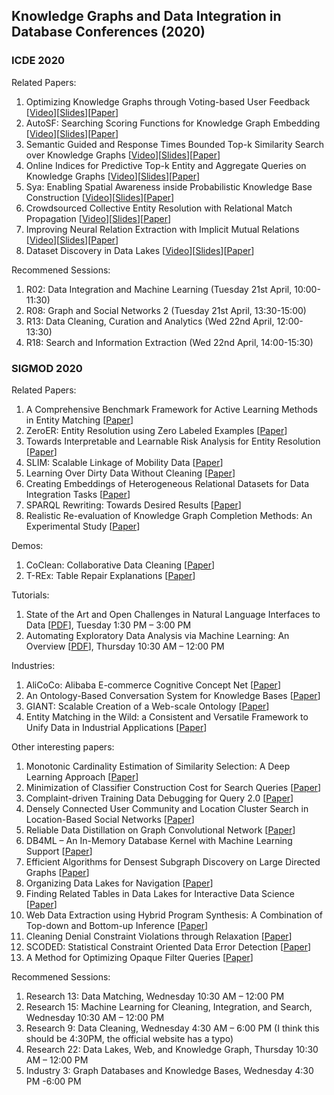 ## Knowledge Graphs and Data Integration in Database Conferences (2020)

### ICDE 2020

Related Papers:
1. Optimizing Knowledge Graphs through Voting-based User Feedback [[Video](https://www.google.com/url?q=https://drive.google.com/open?id%3D18T_LjZIo6Fr3GhPVLFr3NtqOyHASdxAy&sa=D&ust=1587488616452000&usg=AFQjCNFS1PMHv1YoTTadm-1_KDEsuHZywg)][[Slides](https://www.google.com/url?q=https://drive.google.com/open?id%3D1aqOTcSYJON-aONp0PPCoUpz9rNr0lKZb&sa=D&ust=1587488616452000&usg=AFQjCNHJkIFfvJ5mARJ2fHMXfSXwljABTg)][[Paper](https://conferences.computer.org/icde/2020/pdfs/ICDE2020-5acyuqhpJ6L9P042wmjY1p/290300a421/290300a421.pdf)]
2. AutoSF: Searching Scoring Functions for Knowledge Graph Embedding [[Video](https://www.google.com/url?q=https://drive.google.com/open?id%3D1wRHmVHiit8xIZalwL2ZUx5IZcu8BVr_4&sa=D&ust=1587488616452000&usg=AFQjCNF27HybM9QnROVO4NeCbqFVvObi0w)][[Slides](https://www.google.com/url?q=https://drive.google.com/open?id%3D1fYdh05WWG0Aco403ArzWafMrf7-joBpu&sa=D&ust=1587488616452000&usg=AFQjCNHnaXb02kbU7LZq5zHG1RhvDon07A)][[Paper](https://conferences.computer.org/icde/2020/pdfs/ICDE2020-5acyuqhpJ6L9P042wmjY1p/290300a433/290300a433.pdf)]
3. Semantic Guided and Response Times Bounded Top-k Similarity Search over Knowledge Graphs [[Video](https://www.google.com/url?q=https://drive.google.com/open?id%3D1ejMq8cZrTZT1Nn0D-zaMlW7X7ESkSDro&sa=D&ust=1587488616453000&usg=AFQjCNEeyFqVvX9q4QWy8jc4jHfpdEc2Zw)][[Slides](https://www.google.com/url?q=https://drive.google.com/open?id%3D1JyhtaWEeRvzS6TmIuplZNd5ZId3Larpz&sa=D&ust=1587488616453000&usg=AFQjCNEI5es_-rKQs-eUImsqivdAFNAnvw)][[Paper](https://conferences.computer.org/icde/2020/pdfs/ICDE2020-5acyuqhpJ6L9P042wmjY1p/290300a445/290300a445.pdf)]
4. Online Indices for Predictive Top-k Entity and Aggregate Queries on Knowledge Graphs [[Video](https://www.google.com/url?q=https://drive.google.com/open?id%3D12mo2_5abIbU9BDxrI4eSPsZ-SFDRgMAN&sa=D&ust=1587488616485000&usg=AFQjCNHwZw7kP6JJ2nIbDiMT4FvlwebmsA)][[Slides](https://www.google.com/url?q=https://drive.google.com/open?id%3D1Vy15Q81aZg6Kn0AKqcJQ1LraCAb7ZyPy&sa=D&ust=1587488616485000&usg=AFQjCNEqOaDue8W4ZN91-2I2JPLkQTE3jw)][[Paper](https://conferences.computer.org/icde/2020/pdfs/ICDE2020-5acyuqhpJ6L9P042wmjY1p/290300b057/290300b057.pdf)]
5. Sya: Enabling Spatial Awareness inside Probabilistic Knowledge Base Construction [[Video](https://www.google.com/url?q=https://drive.google.com/open?id%3D109w8eQHAsdUKIOUB25F97G9RXe6G42gl&sa=D&ust=1587488616491000&usg=AFQjCNH9PGbgTNOGzO_K1oJfJmbkO1jB-Q)][[Slides](https://www.google.com/url?q=https://drive.google.com/open?id%3D17NrfJSLWtG4KwgNAxSm73OmtqOdYwQzU&sa=D&ust=1587488616492000&usg=AFQjCNHjUCMPovlS-6lfqmL-inlLBYS1pw)][[Paper](https://conferences.computer.org/icde/2020/pdfs/ICDE2020-5acyuqhpJ6L9P042wmjY1p/290300b177/290300b177.pdf)]
6. Crowdsourced Collective Entity Resolution with Relational Match Propagation [[Video](https://www.google.com/url?q=https://drive.google.com/open?id%3D1hoQjzDt91Cliyfeds0znodJi9qut2T5T&sa=D&ust=1587488616438000&usg=AFQjCNGUwKR9_tol6E8T_Bqsom4L4cqd3g)][[Slides](https://www.google.com/url?q=https://drive.google.com/open?id%3D1OJdgNJHFq30LUyfcVI69Bea3wkpKnbcm&sa=D&ust=1587488616438000&usg=AFQjCNHjiZE4zZ71q08MuDrUAcoetNNN0g)][[Paper](https://conferences.computer.org/icde/2020/pdfs/ICDE2020-5acyuqhpJ6L9P042wmjY1p/290300a037/290300a037.pdf)]
7. Improving Neural Relation Extraction with Implicit Mutual Relations [[Video](https://www.google.com/url?q=https://drive.google.com/open?id%3D1Ksh1lBwJ0V2nopiLoh-Uk5eofJW6uRrA&sa=D&ust=1587488616483000&usg=AFQjCNEPrROfm72JmChuKgls7cAo2fniOA)][[Slides](https://www.google.com/url?q=https://drive.google.com/open?id%3D1hIfhz0qfPu9p44kWfhhywj_D8EF9eGX5&sa=D&ust=1587488616483000&usg=AFQjCNFpDtYPPYI16sI05NBwoLqUt8jtog)][[Paper](https://conferences.computer.org/icde/2020/pdfs/ICDE2020-5acyuqhpJ6L9P042wmjY1p/290300b021/290300b021.pdf)]
8. Dataset Discovery in Data Lakes [[Video](https://www.google.com/url?q=https://drive.google.com/open?id%3D1FPdnuXIpPUIc_OSI-AcCvrynT75ipIH3&sa=D&ust=1587488616467000&usg=AFQjCNGEuJGomD9My5r361Gw7-9lqVW0nQ)][[Slides](https://www.google.com/url?q=https://drive.google.com/open?id%3D1I3Hms10PExW0SpIACob4o_1ZpaC3BljN&sa=D&ust=1587488616467000&usg=AFQjCNFxmt95VjGwYgX0EFKr1Krx1KSgMg)][[Paper](https://conferences.computer.org/icde/2020/pdfs/ICDE2020-5acyuqhpJ6L9P042wmjY1p/290300a709/290300a709.pdf)]

Recommened Sessions:
1. R02: Data Integration and Machine Learning (Tuesday 21st April, 10:00-11:30)
2. R08: Graph and Social Networks 2 (Tuesday 21st April, 13:30-15:00)
3. R13: Data Cleaning, Curation and Analytics (Wed 22nd April, 12:00-13:30)
4. R18: Search and Information Extraction (Wed 22nd April, 14:00-15:30)

### SIGMOD 2020

Related Papers:
1. A Comprehensive Benchmark Framework for Active Learning Methods in Entity Matching [[Paper](https://doi.org/10.1145/3318464.3380597)]
2. ZeroER: Entity Resolution using Zero Labeled Examples [[Paper](https://doi.org/10.1145/3318464.3389743)]
3. Towards Interpretable and Learnable Risk Analysis for Entity Resolution [[Paper](https://doi.org/10.1145/3318464.3380572)]
4. SLIM: Scalable Linkage of Mobility Data [[Paper](https://doi.org/10.1145/3318464.3389761)]
5. Learning Over Dirty Data Without Cleaning [[Paper](https://doi.org/10.1145/3318464.3389708)]
6. Creating Embeddings of Heterogeneous Relational Datasets for Data Integration Tasks [[Paper](https://doi.org/10.1145/3318464.3389742)]
7. SPARQL Rewriting: Towards Desired Results [[Paper](https://doi.org/10.1145/3318464.3389695)]
8. Realistic Re-evaluation of Knowledge Graph Completion Methods: An Experimental Study [[Paper](https://doi.org/10.1145/3318464.3380599)]

Demos:
1. CoClean: Collaborative Data Cleaning [[Paper](https://doi.org/10.1145/3318464.3384698)]
2. T-REx: Table Repair Explanations [[Paper](https://doi.org/10.1145/3318464.3384700)]

Tutorials:
1. State of the Art and Open Challenges in Natural Language Interfaces to Data [[PDF](https://doi.org/10.1145/3318464.3383128)], Tuesday 1:30 PM – 3:00 PM
2. Automating Exploratory Data Analysis via Machine Learning: An Overview [[PDF](https://doi.org/10.1145/3318464.3383126)], Thursday 10:30 AM – 12:00 PM

Industries:
1. AliCoCo: Alibaba E-commerce Cognitive Concept Net [[Paper](https://doi.org/10.1145/3318464.3386132)]
2. An Ontology-Based Conversation System for Knowledge Bases [[Paper](https://doi.org/10.1145/3318464.3386139)]
3. GIANT: Scalable Creation of a Web-scale Ontology [[Paper](https://doi.org/10.1145/3318464.3386145)]
4. Entity Matching in the Wild: a Consistent and Versatile Framework to Unify Data in Industrial Applications [[Paper](https://doi.org/10.1145/3318464.3386143)]

Other interesting papers:
1. Monotonic Cardinality Estimation of Similarity Selection: A Deep Learning Approach [[Paper](https://doi.org/10.1145/3318464.3380570)]
2. Minimization of Classifier Construction Cost for Search Queries [[Paper](https://doi.org/10.1145/3318464.3389755)]
3. Complaint-driven Training Data Debugging for Query 2.0 [[Paper](https://doi.org/10.1145/3318464.3389696)]
4. Densely Connected User Community and Location Cluster Search in Location-Based Social Networks [[Paper](https://doi.org/10.1145/3318464.3380603)]
5. Reliable Data Distillation on Graph Convolutional Network [[Paper](https://doi.org/10.1145/3318464.3389706)]
6. DB4ML – An In-Memory Database Kernel with Machine Learning Support [[Paper](https://doi.org/10.1145/3318464.3380575)]
7. Efficient Algorithms for Densest Subgraph Discovery on Large Directed Graphs [[Paper](https://doi.org/10.1145/3318464.3389697)]
8. Organizing Data Lakes for Navigation [[Paper](https://doi.org/10.1145/3318464.3380605)]
9. Finding Related Tables in Data Lakes for Interactive Data Science [[Paper](https://doi.org/10.1145/3318464.3389726)]
10. Web Data Extraction using Hybrid Program Synthesis: A Combination of Top-down and Bottom-up Inference [[Paper](https://doi.org/10.1145/3318464.3380608)]
11. Cleaning Denial Constraint Violations through Relaxation [[Paper](https://doi.org/10.1145/3318464.3389775)]
12. SCODED: Statistical Constraint Oriented Data Error Detection [[Paper](https://doi.org/10.1145/3318464.3380568)]
13. A Method for Optimizing Opaque Filter Queries [[Paper](https://doi.org/10.1145/3318464.3389766)]


Recommened Sessions:
1. Research 13: Data Matching, Wednesday 10:30 AM – 12:00 PM
2. Research 15: Machine Learning for Cleaning, Integration, and Search, Wednesday 10:30 AM – 12:00 PM
3. Research 9: Data Cleaning, Wednesday 4:30 AM – 6:00 PM (I think this should be 4:30PM, the official website has a typo)
4. Research 22: Data Lakes, Web, and Knowledge Graph, Thursday 10:30 AM – 12:00 PM
5. Industry 3: Graph Databases and Knowledge Bases, Wednesday 4:30 PM -6:00 PM
